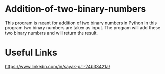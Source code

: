 # Addition-of-two-binary-numbers
This program is meant for addition of two binary numbers in Python
In this program two binary numbers are taken as input. The program will add these two binary numbers and will return the result.

# Useful Links
https://www.linkedin.com/in/sayak-pal-24b33421a/

